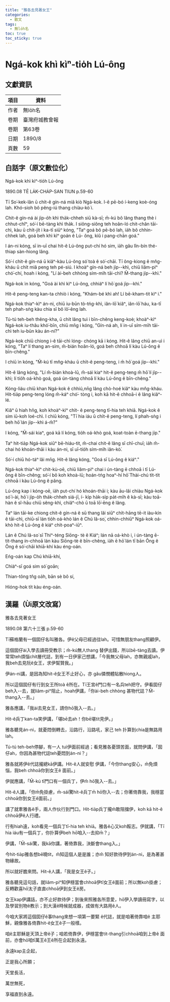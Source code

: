 ```yaml
---
title: "雅各去見著女王"
categories:
  - 散文
tags:
  - 無lo̍h名
toc: true
toc_sticky: true
---
```


# Ngá-kok khì kìⁿ-tio̍h Lú-ông

## 文獻資訊

| 項目 | 資料 |
|---|---|
| 作者 | 無lo̍h名 |
| 卷期 | 臺灣府城教會報 |
| 卷期 | 第63卷 |
| 日期 | 1890/8 |
| 頁數 | 59 |

## 白話字（原文數位化）

Ngá-kok khì kìⁿ-tio̍h Lú-ông

1890.08 TĒ LA̍K-CHA̍P-SAN TIUN p.59-60

Tī So͘-kek-lân ū chi̍t-ê gín-ná miâ kiò Ngá-kok. I-ê pē-bó í-keng koè-óng lah. Khó-sioh bô pêng-iú thang chiàu-kò͘ i.

Chit-ê gín-ná ài ji̍p-o̍h khì tha̍k-chheh siū kà-sī; m̄-kú bô lâng thang thè i chhut-chîⁿ, só͘-í bē-tàng khì tha̍k. I siông-siông teh hoân-ló chit-chân tāi- chì, kàu ū chi̍t-ji̍t i ka-tī siūⁿ kóng, "Taⁿ goá bô pē-bó lah, ia̍h bô chhin-chhek lah, goá beh khì kìⁿ goán ê Lú- ông, kiû i pang-chān goá."

I án-ni kóng, sī in-uī chai hit-ê Lú-ông put-chí hó sim, ia̍h gâu lîn-bín thé- thiap sàn-hiong lâng.

Só͘-í chit-ê gín-ná ū kiâⁿ-kàu Lú-ông só͘ toà ê só͘-chāi. Tī ông-kiong ê mn̂g- kháu ū chi̍t miâ peng teh pé-siú. I khoàⁿ gín-ná beh ji̍p--khì, chiū liâm-piⁿ chó͘-chí, hoah i kóng, "Lí ài-beh chhòng sím-mi̍h tāi-chì? M̄-thang ji̍p--khì."

Ngá-kok ìn kóng, "Goá ài khì kìⁿ Lú-ông, chhiáⁿ lí hō͘ goá ji̍p--khì."

Hit-ê peng-teng kan-ta chhiò i kóng, "Khám-bé khì ah! Lí bē-kham-tit kìⁿ i."

Ngá-kok thiaⁿ-kìⁿ án-ni, chiū iu-būn tò-tńg-khì, iân-lō͘ kiâⁿ, iân-lō͘ háu, ka-tī teh phah-sǹg kàu chia sī bô lō͘-ēng lah.

Tú-tú teh-beh thêng-kha, ū chi̍t lâng tuì i bīn-chêng keng-koè; khoàⁿ-kìⁿ Ngá-kok iu-thâu khó͘-bīn, chiū mn̄g i kóng, "Gín-ná ah, lí in-uī sím-mi̍h tāi- chì teh iu-būn kàu án-ni?"

Ngá-kok chiū chiong i-ê tāi-chì lóng- chóng kā i kóng. Hit-ê lâng chiū an-uì i kóng, "Taⁿ lí thang an-sim, m̄-bián hoân-ló, goá beh chhoā lí kàu Lú-ông ê bīn-chêng."

I chiū ìn kóng, "M̄-kú tī mn̂g-kháu ū chi̍t-ê peng-teng, i m̄ hō͘ goá ji̍p--khì."

Hit-ê lâng kóng, "Lí m̄-bián khoà-lū, m̄-sái kiaⁿ hit-ê peng-teng m̄ hō͘ lí ji̍p-- khì; lí tio̍h oá-khò goá, goá ún-tàng chhoā lí kàu Lú-ông ê bīn-chêng."

Kóng-liáu chiū khan Ngá-kok ê chhiú,nn̄g lâng chò-hoé kiâⁿ kàu mn̂g-kháu. Hit-tia̍p peng-teng lóng m̄-káⁿ chó͘- tòng i, koh kā hit-ê chhoā-i ê lâng kiâⁿ-lé.

Kiâⁿ ū hiah hn̄g, koh khoàⁿ-kìⁿ chi̍t- ê peng-teng tī-hia teh khiā. Ngá-kok ê sim iū-koh loé-chì. I chiū kóng, "Tī hia iáu ū chi̍t-ê peng-teng, lí phah-sǹg i beh hō͘ lán ji̍p--khì á-m̄?"

I kóng, "M̄-sái kiaⁿ, goá kā lí kóng, tio̍h oá-khò goá, koat-toàn ē-thang ji̍p."

Taⁿ hit-tia̍p Ngá-kok siūⁿ bē-hiáu-tit, m̄-chai chit-ê lâng sī chī-chuī; ia̍h m̄- chai hó khoán-thāi i kàu án-ni, sī uī-tio̍h sím-mi̍h iân-kò͘.

Só͘-í chiū hó-táⁿ lâi mn̄g. Hit-ê lâng kóng, "Goá sī Lú-ông ê kiáⁿ."

Ngá-kok thiaⁿ-kìⁿ chit-kù-oē, chiū liâm-piⁿ chai i ún-tàng ē chhoā i tī Lú- ông ê bīn-chêng; só͘-í bô koh khoà-lū; hoán-tńg hoaⁿ-hí hō͘ Thài-chú ti̍t-ti̍t chhoā i kàu Lú-ông ê pâng.

Lú-ông kap i kóng-oē, ia̍h put-chí hó khoán-thāi i; kàu āu-lâi chiàu Ngá-kok só͘ ì-ài, hō͘ i ji̍p-o̍h tha̍k-chheh siá-jī, í- ki̍p ha̍k-si̍p pa̍t-mi̍h ê kà-sī; kàu toā- hàn ê sî-hāu chiū sêng-khì, chiâⁿ-chò ū toā lō͘-ēng ê lâng.

Taⁿ lán tāi-ke chiong chit-ê gín-ná ê sū thang lâi siūⁿ chi̍t-hāng tē-it iàu-kín ê tāi-chì, chiū-sī lán tio̍h oá-khò lán ê Chú Iâ-so͘, chhin-chhiūⁿ Ngá-kok oá- khò hit-ê Lú-ông ê kiáⁿ chi̍t-poaⁿ-iūⁿ.

Lán ê Chú Iâ-so͘ sī Thiⁿ-téng Siōng- tè ê Kiáⁿ; lán nā oá-khò i, i ún-tàng ē- tit-thang ín-chhoā lán kàu Siōng-tè ê bīn-chêng, ia̍h ē hō͘ lán tī bān Ông ê Ông ê só͘-chāi khiā-khí kàu éng-oán.

Eńg-oán kap Chú khiā-khí,

Chiàⁿ-sī goá sim só͘ goān;

Thian-tông tn̂g oa̍h, bān sè bô sí,

Hióng-hok ti̍t kàu éng-oán.

## 漢羅（Ùi原文改寫）

雅各去見著女王

1890.08 第六十三張 p.59-60

Tī蘇格蘭有一個囡仔名叫雅各。伊ê父母已經過往lah。可惜無朋友thang照顧伊。

這個囡仔ài入學去讀冊受教示；m̄-kú無人thang 替伊出錢，所以bē-tàng去讀。伊常常teh煩惱chit層代誌，到有一日伊家己想講，「今我無父母lah，亦無親戚lah，我beh去見阮ê女王，求伊幫贊我。」

伊án-ni講，是因為知hit-ê女王不止好心，亦 gâu憐憫體貼散hiong人。

所以這個囡仔有行到女王所toà ê所在。Tī王宮ê門口有一名兵teh把守。伊看囡仔beh入--去，就liâm-piⁿ阻止，hoah伊講，「你ài-beh chhòng 甚物代誌？M̄-thang入--去。」

雅各應講，「我ài去見女王，請你hō͘我入--去。」

Hit-ê兵丁kan-ta笑伊講，「堪bē去ah！你bē堪tit見伊。」

雅各聽見án-ni，就憂悶倒轉去，沿路行，沿路吼，家己 teh 扑算到chia是無路用lah。

Tú-tú teh-beh停腳，有一人 tuì伊面前經過；看見雅各憂頭苦面，就問伊講，「囡仔ah，你因為甚物代誌teh憂悶到án-ni？」

雅各就將伊ê代誌攏總kā伊講。Hit-ê人就安慰 伊講，「今你thang安心，m̄免煩惱，我beh chhoā你到女王ê 面前。」

伊就應講，「M̄-kú tī門口有一個兵丁，伊m̄ hō͘我入--去。」

Hit-ê人講，「你m̄免掛慮，m̄-sái驚hit-ê兵丁m̄ hō͘你入--去；你著倚靠我，我穩當 chhoā你到女王ê面前。」

講了就牽雅各ê手，兩人作伙行到門口。Hit-tia̍p兵丁攏m̄敢阻擋伊，koh kā hit-ê chhoā伊ê人行禮。

行有hiah遠，koh看見一個兵丁tī-hia teh khiā。雅各ê心又koh餒志。伊就講，「Tī hia iáu有一個兵丁，你扑算伊beh hō͘咱入--去抑m̄？」

伊講，「M̄-sái驚，我kā你講，著倚靠我，決斷會thang入。」

今hit-tia̍p雅各想bē曉tit，m̄知這個人是是誰；亦m̄ 知好款待伊到án-ni，是為著甚物緣故。

所以就好膽來問。Hit-ê人講，「我是女王ê子。」

雅各聽見這句話，就liâm-piⁿ知伊穩當會chhoā伊tī女王ê面前；所以無koh掛慮；反轉歡喜hō͘太子直直chhoā伊到女王ê房。

女王kap伊講話，亦不止好款待伊；到後來照雅各所意愛，hō͘伊入學讀冊寫字，以及學習別物ê教示；到大漢ê時候就成器，成做有大路用ê人。

今咱大家將這個囡仔ê事thang來想一項第一要緊 ê代誌，就是咱著倚靠咱ê 主耶穌，親像雅各倚靠hit-ê女王ê子一般樣。

咱ê主耶穌是天頂上帝ê子；咱若倚靠伊，伊穩當會tit-thang引chhoā咱到上帝ê 面前，亦會hō͘咱tī萬王ê王ê所在企起到永遠。

永遠kap主企起，

正是我心所願；

天堂長活，

萬世無死，

享福直到永遠。
